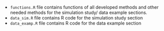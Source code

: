 * `functions.R` file contains functions of all developed methods and other needed methods for the simulation study/ data example sections.
* `data_sim.R` file contains R code for the simulation study section
* `data_examp.R` file contains R code for the data example section
